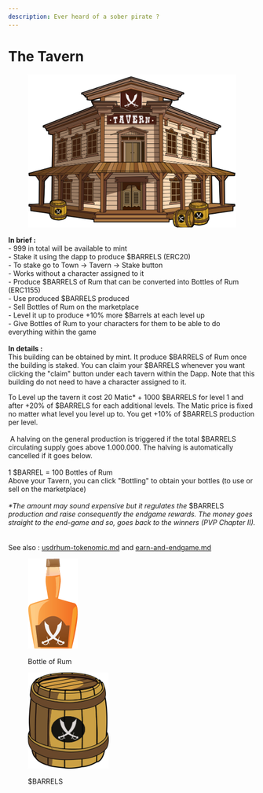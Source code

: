 ```yaml
---
description: Ever heard of a sober pirate ?
---
```


# The Tavern

<figure><img src="../../.gitbook/assets/TAVERN=.png" alt=""><figcaption></figcaption></figure>

**In brief :** \
\- 999 in total will be available to mint\
\- Stake it using the dapp to produce $BARRELS (ERC20)\
\- To stake go to Town -> Tavern -> Stake button\
\- Works without a character assigned to it\
\- Produce $BARRELS of Rum that can be converted into Bottles of Rum (ERC1155)\
\- Use produced $BARRELS produced\
\- Sell Bottles of Rum on the marketplace\
\- Level it up to produce +10% more $Barrels at each level up\
\- Give Bottles of Rum to your characters for them to be able to do everything within the game\
\
**In details :** \
This building can be obtained by mint. It produce $BARRELS of Rum once the building is staked. You can claim your $BARRELS whenever you want clicking the "claim" button under each tavern within the Dapp. Note that this building do not need to have a character assigned to it.  

To Level up the tavern it cost 20 Matic\* + 1000 $BARRELS for level 1 and after +20% of $BARRELS for each additional levels. The Matic price is fixed no matter what level you level up to. You get +10% of $BARRELS production per level. \
\
 A halving on the general production is triggered if the total $BARRELS circulating supply goes above 1.000.000. The halving is automatically cancelled if it goes below.   \
\
1 $BARREL = 100 Bottles of Rum\
Above your Tavern, you can click "Bottling" to obtain your bottles (to use or sell on the marketplace)\
\
_\*The amount may sound expensive but it regulates the_ $BARRELS _production and raise consequently the endgame rewards. The money goes straight to the end-game and so, goes back to the winners (PVP Chapter II)._   \
\
See also : [usdrhum-tokenomic.md](../../economy-tokens-lp/usdrhum-tokenomic.md "mention")  and [earn-and-endgame.md](../economy-burn-and-earn-system/earn-and-endgame.md "mention")



<figure><img src="../../.gitbook/assets/flag rhum.png" alt=""><figcaption><p>Bottle of Rum</p></figcaption></figure>

<figure><img src="../../.gitbook/assets/barrel.png" alt="" width="165"><figcaption><p>$BARRELS</p></figcaption></figure>
